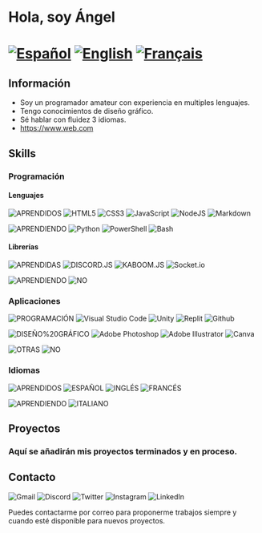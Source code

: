 # Hola, soy Ángel
# [![Español](https://img.shields.io/badge/Original-ES-000000?style=for-the-badge)](/README.md) [![English](https://img.shields.io/badge/Translation-EN-000000?style=for-the-badge)](/README-EN.md) [![Français](https://img.shields.io/badge/Traduction-FR-000000?style=for-the-badge)](/README-FR.md)
## Información
- Soy un programador amateur con experiencia en multiples lenguajes.
- Tengo conocimientos de diseño gráfico.
- Sé hablar con fluidez 3 idiomas.
- https://www.web.com

## Skills
### Programación
#### Lenguajes
![APRENDIDOS](https://img.shields.io/badge/APRENDIDOS-000000?style=for-the-badge)
![HTML5](https://img.shields.io/badge/HTML5-8/10-%23E34F26.svg?style=for-the-badge&logo=html5&logoColor=E34F26)
![CSS3](https://img.shields.io/badge/CSS3-7/10-%231572B6.svg?style=for-the-badge&logo=css3&logoColor=1572B6)
![JavaScript](https://img.shields.io/badge/JavaScript-7/10-%23F0DB4F.svg?style=for-the-badge&logo=javascript&logoColor=%23F0DB4F)
![NodeJS](https://img.shields.io/badge/Node.js-7/10-6DA55F?style=for-the-badge&logo=node.js&logoColor=6DA55F)
![Markdown](https://img.shields.io/badge/Markdown-6/10-%23000000.svg?style=for-the-badge&logo=markdown&logoColor=000000)

![APRENDIENDO](https://img.shields.io/badge/APRENDIENDO-000000?style=for-the-badge)
![Python](https://img.shields.io/badge/Python-Aprendiendo-4B8BBE?style=for-the-badge&logo=python&logoColor=4B8BBE)
![PowerShell](https://img.shields.io/badge/PowerShell-Aprendiendo-%232570C1.svg?style=for-the-badge&logo=powershell&logoColor=2570C1)
![Bash](https://img.shields.io/badge/Bash-Aprendiendo-%233E4749.svg?style=for-the-badge&logo=gnu-bash&logoColor=3E4749)
#### Librerías
![APRENDIDAS](https://img.shields.io/badge/APRENDIDOS-000000?style=for-the-badge)
![DISCORD.JS](https://img.shields.io/badge/DISCORD.JS-9/10-5865F2?style=for-the-badge)
![KABOOM.JS](https://img.shields.io/badge/KABOOM.JS-8/10-red?style=for-the-badge)
![Socket.io](https://img.shields.io/badge/Socket.io-7/10-000000?style=for-the-badge&logo=socket.io&badgeColor=000000)

![APRENDIENDO](https://img.shields.io/badge/APRENDIENDO-000000?style=for-the-badge)
![NO](https://img.shields.io/badge/NINGUNA,%20DE%20MOMENTO-000000?style=for-the-badge)
### Aplicaciones
![PROGRAMACIÓN](https://img.shields.io/badge/PROGRAMACIÓN-000000?style=for-the-badge)
![Visual Studio Code](https://img.shields.io/badge/Visual%20Studio%20Code-8/10-0078D7.svg?style=for-the-badge&logo=visual-studio-code&logoColor=0078D7)
![Unity](https://img.shields.io/badge/Unity-5/10-%23222C37.svg?style=for-the-badge&logo=unity&logoColor=222C37)
![Replit](https://img.shields.io/badge/Replit-9/10-B9B9B9?style=for-the-badge&logo=Replit&logoColor=B9B9B9)
![Github](https://img.shields.io/badge/Github-7/10-333?style=for-the-badge&logo=Github&logoColor=333)

![DISEÑO%20GRÁFICO](https://img.shields.io/badge/DISEÑO%20GRÁFICO-000000?style=for-the-badge)
![Adobe Photoshop](https://img.shields.io/badge/Adobe%20Photoshop-7/10-%2331A8FF.svg?style=for-the-badge&logo=adobe%20photoshop&logoColor=31A8FF)
![Adobe Illustrator](https://img.shields.io/badge/Adobe%20Illustrator-6/10-%23FF9A00.svg?style=for-the-badge&logo=adobe%20illustrator&logoColor=FF9A00)
![Canva](https://img.shields.io/badge/Canva-8/10-%2300C4CC.svg?style=for-the-badge&logo=Canva&logoColor=00C4CC)

![OTRAS](https://img.shields.io/badge/OTRAS-000000?style=for-the-badge)
![NO](https://img.shields.io/badge/NINGUNA,%20DE%20MOMENTO-000000?style=for-the-badge)
### Idiomas
![APRENDIDOS](https://img.shields.io/badge/APRENDIDOS-000000?style=for-the-badge)
![ESPAÑOL](https://img.shields.io/badge/ESPAÑOL-10/10%20(NATIVO)-AA151B?style=for-the-badge)
![INGLÉS](https://img.shields.io/badge/INGLÉS-8/10%20(B2)-012169?style=for-the-badge)
![FRANCÉS](https://img.shields.io/badge/FRANCÉS-5/10%20(A2)-002654?style=for-the-badge)

![APRENDIENDO](https://img.shields.io/badge/APRENDIENDO-000000?style=for-the-badge)
![ITALIANO](https://img.shields.io/badge/ITALIANO-APRENDIENDO-008C45?style=for-the-badge)

## Proyectos
### Aquí se añadirán mis proyectos terminados y en proceso.

## Contacto
<!-- Green: 317F43 // Red: C51D34 -->
![Gmail](https://img.shields.io/badge/Gmail-D14836?style=for-the-badge&logo=gmail&logoColor=white)
![Discord](https://img.shields.io/badge/Discord-%237289DA.svg?style=for-the-badge&logo=discord&logoColor=white)
![Twitter](https://img.shields.io/badge/Twitter-%231DA1F2.svg?style=for-the-badge&logo=Twitter&logoColor=white)
![Instagram](https://img.shields.io/badge/Instagram-%23E4405F.svg?style=for-the-badge&logo=Instagram&logoColor=white)
![LinkedIn](https://img.shields.io/badge/linkedin-%230077B5.svg?style=for-the-badge&logo=linkedin&logoColor=white)

Puedes contactarme por correo para proponerme trabajos siempre y cuando esté disponible para nuevos proyectos.
